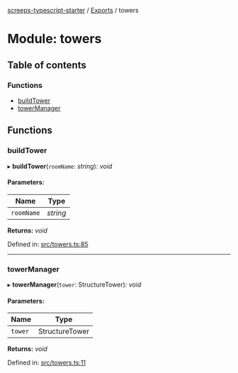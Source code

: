 [screeps-typescript-starter](../README.md) / [Exports](../modules.md) / towers

# Module: towers

## Table of contents

### Functions

- [buildTower](towers.md#buildtower)
- [towerManager](towers.md#towermanager)

## Functions

### buildTower

▸ **buildTower**(`roomName`: *string*): *void*

#### Parameters:

Name | Type |
------ | ------ |
`roomName` | *string* |

**Returns:** *void*

Defined in: [src/towers.ts:85](https://github.com/Baelyk/screeps/blob/9bfed96/src/towers.ts#L85)

___

### towerManager

▸ **towerManager**(`tower`: StructureTower): *void*

#### Parameters:

Name | Type |
------ | ------ |
`tower` | StructureTower |

**Returns:** *void*

Defined in: [src/towers.ts:11](https://github.com/Baelyk/screeps/blob/9bfed96/src/towers.ts#L11)
